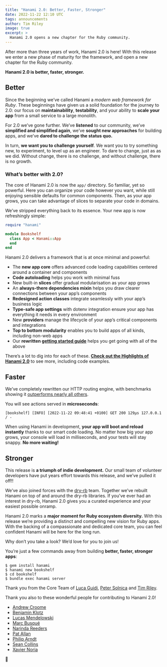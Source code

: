 ```yaml
---
title: "Hanami 2.0: Better, Faster, Stronger"
date: 2022-11-22 12:10 UTC
tags: announcements
author: Tim Riley
image: true
excerpt: >
  Hanami 2.0 opens a new chapter for the Ruby community.
---
```


After more than three years of work, Hanami 2.0 is here! With this release we enter a new phase of maturity for the framework, and open a new chapter for the Ruby community.

**Hanami 2.0 is better, faster, stronger.**

## Better

Since the beginning we’ve called Hanami a _modern web framework for Ruby_. These beginnings have given us a solid foundation for the journey to 2.0: our focus on **maintainability**, **testability**, and your ability to **scale your app** from a small service to a large monolith.

For 2.0 we’ve gone further. We’ve **listened** to our community, we’ve **simplified and simplified again**, we’ve **sought new approaches** for building apps, and we’ve **dared to challenge the status quo.**

In turn, **we want you to challenge yourself**. We want you to try something new, to experiment, to level up as an engineer. To dare to change, just as as we did. Without change, there is no challenge, and without challenge, there is no growth.

### What’s better with 2.0?

The core of Hanami 2.0 is now the `app/` directory. So familiar, yet so powerful. Here you can organize your code however you want, while still enjoying sensible defaults for common components. Then, as your app grows, you can take advantage of slices to separate your code in domains.

We’ve stripped everything back to its essence. Your new app is now refreshingly simple:

```ruby
require "hanami"

module Bookshelf
  class App < Hanami::App
  end
end
```

Hanami 2.0 delivers a framework that is at once minimal and powerful:

- The **new app core** offers advanced code loading capabilities centered around a container and components
- **Code autoloading** helps you work with minimal fuss
- New built-in **slices** offer gradual modularisation as your app grows
- An **always-there dependencies mixin** helps you draw clearer connections between your app’s components
- **Redesigned action classes** integrate seamlessly with your app’s business logic
- **Type-safe app settings** with dotenv integration ensure your app has everything it needs in every environment
- New **providers** manage the lifecycle of your app’s critical components and integrations
- **Top to bottom modularity** enables you to build apps of all kinds, including non-web apps
- Our **rewritten [getting started guide](https://guides.hanamirb.org/v2.0/introduction/getting-started/)** helps you get going with all of the above

There’s a lot to dig into for each of these. **[Check out the Highlights of Hanami 2.0](https://discourse.hanamirb.org/t/highlights-of-hanami-2-0/728)** to see more, including code examples.

## Faster

We’ve completely rewritten our HTTP routing engine, with benchmarks showing it [outperforms nearly all others](https://hanamirb.org/blog/2020/02/26/introducing-hanami-api/).

You will see actions served in **microseconds**:

```
[bookshelf] [INFO] [2022-11-22 09:48:41 +0100] GET 200 129µs 127.0.0.1 / -
```

When using Hanami in development, **your app will boot and reload instantly** thanks to our smart code loading. No matter how big your app grows, your console will load in milliseconds, and your tests will stay snappy. **No more waiting!**

## Stronger

This release is **a triumph of indie development.** Our small team of volunteer developers have put years effort towards this release, and we’ve pulled it off!!

We’ve also joined forces with the [dry-rb](https://dry-rb.org/) team. Together we’ve rebuilt Hanami on top of and around the dry-rb libraries. If you’ve ever had an interest in dry-rb, Hanami 2.0 gives you a curated experience and your easiest possible onramp.

Hanami 2.0 marks a **major moment for Ruby ecosystem diversity.** With this release we’re providing a distinct and compelling new vision for Ruby apps. With the backing of a compassionate and dedicated core team, you can feel confident Hanami will be here for the long run.

Why don’t you take a look? We’d love for you to join us!

You’re just a few commands away from building **better, faster, stronger apps**:

```shell
$ gem install hanami
$ hanami new bookshelf
$ cd bookshelf
$ bundle exec hanami server
```

Thank you from the Core Team of [Luca Guidi](https://github.com/jodosha), [Peter Solnica](https://github.com/solnic) and [Tim Riley](https://github.com/timriley).

Thank you also to these wonderful people for contributing to Hanami 2.0!

- [Andrew Croome](https://github.com/andrewcroome)
- [Benjamin Klotz](https://github.com/tak1n)
- [Lucas Mendelowski](https://github.com/lcmen)
- [Marc Busqué](https://github.com/waiting-for-dev)
- [Narinda Reeders](https://github.com/narinda)
- [Pat Allan](https://github.com/pat)
- [Philip Arndt](https://github.com/parndt)
- [Sean Collins](https://github.com/cllns)
- [Xavier Noria](https://github.com/fxn)

🌸
